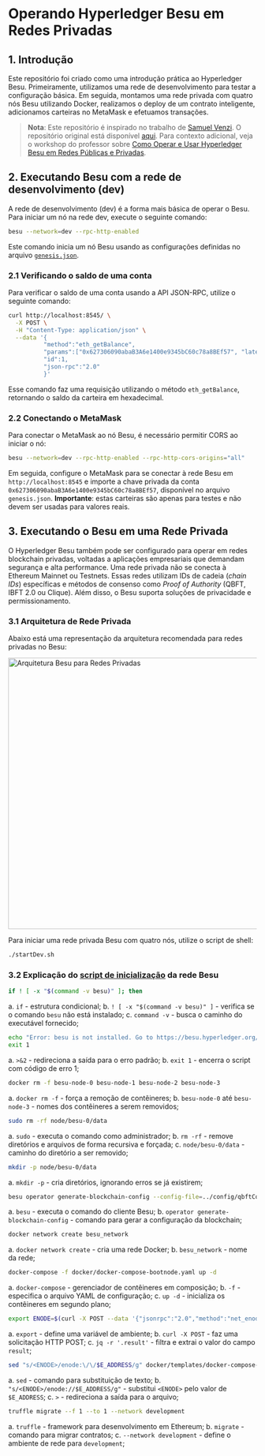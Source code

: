 # Operando Hyperledger Besu em Redes Privadas

## 1. Introdução
Este repositório foi criado como uma introdução prática ao Hyperledger Besu. Primeiramente, utilizamos uma rede de desenvolvimento para testar a configuração básica. Em seguida, montamos uma rede privada com quatro nós Besu utilizando Docker, realizamos o deploy de um contrato inteligente, adicionamos carteiras no MetaMask e efetuamos transações.

> **Nota**: Este repositório é inspirado no trabalho de [Samuel Venzi](https://github.com/samuelvenzi). O repositório original está disponível [aqui](https://github.com/samuelvenzi/besu-workshop/). Para contexto adicional, veja o workshop do professor sobre [Como Operar e Usar Hyperledger Besu em Redes Públicas e Privadas](https://wiki.hyperledger.org/display/events/Como+Operar+e+Usar+Hyperledger+Besu+em+Redes+Publicas+e+Privadas).

## 2. Executando Besu com a rede de desenvolvimento (dev)
A rede de desenvolvimento (dev) é a forma mais básica de operar o Besu. Para iniciar um nó na rede dev, execute o seguinte comando:

```bash
besu --network=dev --rpc-http-enabled
```

Este comando inicia um nó Besu usando as configurações definidas no arquivo [`genesis.json`](https://github.com/hyperledger/besu/blob/main/config/src/main/resources/dev.json).

### 2.1 Verificando o saldo de uma conta
Para verificar o saldo de uma conta usando a API JSON-RPC, utilize o seguinte comando:

```bash
curl http://localhost:8545/ \
  -X POST \
  -H "Content-Type: application/json" \
  --data '{
          "method":"eth_getBalance",
          "params":["0x627306090abaB3A6e1400e9345bC60c78a8BEf57", "latest"],
          "id":1,
          "json-rpc":"2.0"
          }'
```

Esse comando faz uma requisição utilizando o método `eth_getBalance`, retornando o saldo da carteira em hexadecimal.

### 2.2 Conectando o MetaMask
Para conectar o MetaMask ao nó Besu, é necessário permitir CORS ao iniciar o nó:

```bash
besu --network=dev --rpc-http-enabled --rpc-http-cors-origins="all"
```

Em seguida, configure o MetaMask para se conectar à rede Besu em `http://localhost:8545` e importe a chave privada da conta `0x627306090abaB3A6e1400e9345bC60c78a8BEf57`, disponível no arquivo `genesis.json`. **Importante**: estas carteiras são apenas para testes e não devem ser usadas para valores reais.

## 3. Executando o Besu em uma Rede Privada
O Hyperledger Besu também pode ser configurado para operar em redes blockchain privadas, voltadas a aplicações empresariais que demandam segurança e alta performance. Uma rede privada não se conecta à Ethereum Mainnet ou Testnets. Essas redes utilizam IDs de cadeia (_chain IDs_) específicas e métodos de consenso como _Proof of Authority_ (QBFT, IBFT 2.0 ou Clique). Além disso, o Besu suporta soluções de privacidade e permissionamento.

### 3.1 Arquitetura de Rede Privada
Abaixo está uma representação da arquitetura recomendada para redes privadas no Besu:


<img alt="Arquitetura Besu para Redes Privadas" src="https://besu.hyperledger.org/assets/images/private-architecture-5a4d514abd93e693a77b25cacdfc9ef7.jpeg" width="680" height="550">

Para iniciar uma rede privada Besu com quatro nós, utilize o script de shell:

```bash
./startDev.sh
```

### 3.2 Explicação do [script de inicialização](./startDev.sh) da rede Besu


```bash
if ! [ -x "$(command -v besu)" ]; then
```
a. `if` - estrutura condicional;
b. `! [ -x "$(command -v besu)" ]` - verifica se o comando `besu` não está instalado;
c. `command -v` - busca o caminho do executável fornecido;

```bash
echo "Error: besu is not installed. Go to https://besu.hyperledger.org/private-networks/get-started/install/binary-distribution" >&2
exit 1
```
a. `>&2` - redireciona a saída para o erro padrão;
b. `exit 1` - encerra o script com código de erro 1;

```bash
docker rm -f besu-node-0 besu-node-1 besu-node-2 besu-node-3
```
a. `docker rm -f` - força a remoção de contêineres;
b. `besu-node-0` até `besu-node-3` - nomes dos contêineres a serem removidos;

```bash
sudo rm -rf node/besu-0/data
```
a. `sudo` - executa o comando como administrador;
b. `rm -rf` - remove diretórios e arquivos de forma recursiva e forçada;
c. `node/besu-0/data` - caminho do diretório a ser removido;

```bash
mkdir -p node/besu-0/data
```
a. `mkdir -p` - cria diretórios, ignorando erros se já existirem;

```bash
besu operator generate-blockchain-config --config-file=../config/qbftConfigFile.json --to=networkFiles --private-key-file-name=key
```
a. `besu` - executa o comando do cliente Besu;
b. `operator generate-blockchain-config` - comando para gerar a configuração da blockchain;

```bash
docker network create besu_network
```
a. `docker network create` - cria uma rede Docker;
b. `besu_network` - nome da rede;

```bash
docker-compose -f docker/docker-compose-bootnode.yaml up -d
```
a. `docker-compose` - gerenciador de contêineres em composição;
b. `-f` - especifica o arquivo YAML de configuração;
c. `up -d` - inicializa os contêineres em segundo plano;

```bash
export ENODE=$(curl -X POST --data '{"jsonrpc":"2.0","method":"net_enode","params":[],"id":1}' http://127.0.0.1:8545 | jq -r '.result')
```
a. `export` - define uma variável de ambiente;
b. `curl -X POST` - faz uma solicitação HTTP POST;
c. `jq -r '.result'` - filtra e extrai o valor do campo `result`;

```bash
sed "s/<ENODE>/enode:\/\/$E_ADDRESS/g" docker/templates/docker-compose-nodes.yaml > docker/docker-compose-nodes.yaml
```
a. `sed` - comando para substituição de texto;
b. `"s/<ENODE>/enode://$E_ADDRESS/g"` - substitui `<ENODE>` pelo valor de `$E_ADDRESS`;
c. `>` - redireciona a saída para o arquivo;

```bash
truffle migrate --f 1 --to 1 --network development
```
a. `truffle` - framework para desenvolvimento em Ethereum;
b. `migrate` - comando para migrar contratos;
c. `--network development` - define o ambiente de rede para `development`;
